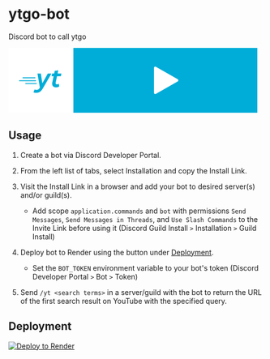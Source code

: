 # ytgo-bot

Discord bot to call ytgo

<img height="128px" width="128px" src="./ytgo.png" alt="ytgo logo"><img height="128px" src="./ytgo-banner.png" alt="ytgo banner">

## Usage

1. Create a bot via Discord Developer Portal.

2. From the left list of tabs, select Installation and copy the Install Link.

3. Visit the Install Link in a browser and add your bot to desired server(s) and/or guild(s).
    - Add scope `application.commands` and `bot` with permissions `Send Messages`, `Send Messages in Threads`, and `Use Slash Commands` to the Invite Link before using it (Discord Guild Install `>` Installation `>` Guild Install)

4. Deploy bot to Render using the button under [Deployment](#deployment).
    - Set the `BOT_TOKEN` environment variable to your bot's token (Discord Developer Portal `>` Bot `>` Token)

5. Send `/yt <search terms>` in a server/guild with the bot to return the URL of the first search result on YouTube with the specified query.

## Deployment

[![Deploy to Render](https://render.com/images/deploy-to-render-button.svg)](https://render.com/deploy?repo=https://github.com/cybardev/ytgo-bot)
